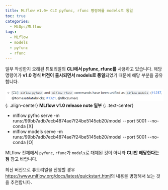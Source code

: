 ```yaml
---
title: MLflow v1.0+ CLI pyfunc, rfunc 명령어를 models로 통일
toc: true
categories:
  - MLOps/MLflow
tags:
  - MLflow
  - models
  - pyfunc
  - rfunc
---
```


일부 작성한지 오래된 튜토리얼의 **CLI에서 pyfunc, rfunc를** 사용하고 있습니다. 해당 명령어가 **v1.0 정식 버전이 출시되면서 models로 통일**되었기 때문에 해당 부분을 공유합니다.

![](/assets/images/posts/2022-7-23-tistory-post-85/img-1.png){: .align-center}
**MLflow v1.0 release note 일부**
{: .text-center}

* mlflow pyfnc serve -m runs:/99bb7adb7ecb4874ae7f24be5145eb20/model --port 5001 --no-conda [X]
* mlflow models serve -m runs:/99bb7adb7ecb4874ae7f24be5145eb20/model --port 5001 --no-conda [O]

MLflow 전체에서 `pyfunc`, `rfunc`가 `models`로 대체된 것이 아니라 **CLI만 해당한다는 점** 참고 바랍니다.

최신 버전으로 튜토리얼을 진행할 경우 <https://www.mlflow.org/docs/latest/quickstart.html>의 내용을 병행해서 보는 것을 추천합니다.
